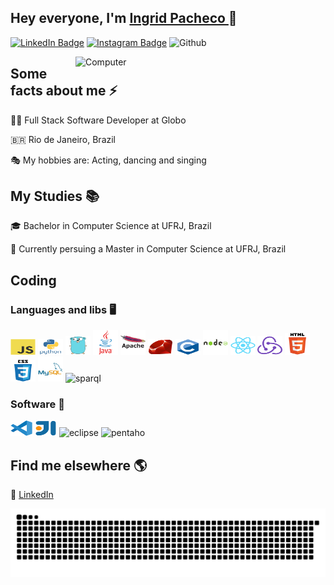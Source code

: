 ## Hey everyone, I'm <a href="https://github.com/ingridpacheco"> Ingrid Pacheco </a> 👋

<a href="https://www.linkedin.com/in/ingridqpacheco/" target="_blank" rel="noreferrer"><img src="https://img.shields.io/badge/-@ingridqpacheco-0077B5?style=flat-square&amp;labelColor=0077B5&amp;logo=LinkedIn&amp;link=https://www.linkedin.com/in/ingridqpacheco/" alt="LinkedIn Badge"></a> 
<a href="https://www.instagram.com/ingridqpacheco/" target="_blank" rel="noreferrer"><img src="https://img.shields.io/badge/-@ingridqpacheco-purple?style=flat&logo=instagram&logoColor=white&link=https://instagram.com/ingridqpacheco/" 
alt="Instagram Badge"></a>
<img src="https://img.shields.io/github/followers/ingridpacheco?style=social" alt="Github"/>

<img src="https://raw.githubusercontent.com/MicaelliMedeiros/micaellimedeiros/master/image/computer-illustration.png" min-width="400px" max-width="400px" width="400px" align="right" alt="Computer">

<h2> Some facts about me ⚡️ </h2>

👩‍💻 Full Stack Software Developer at Globo

🇧🇷 Rio de Janeiro, Brazil

🎭 My hobbies are: Acting, dancing and singing

<h2> My Studies 📚 </h2>

🎓 Bachelor in Computer Science at UFRJ, Brazil

📖 Currently persuing a Master in Computer Science at UFRJ, Brazil

<h2> Coding </h2>

### Languages and libs 🖥

<p align="left">
    <img src="https://raw.githubusercontent.com/devicons/devicon/master/icons/javascript/javascript-original.svg" alt="javascript" width="40" height="25" />
    <img src="https://raw.githubusercontent.com/devicons/devicon/master/icons/python/python-original-wordmark.svg" alt="python" width="40" height="25" />
    <img src="https://raw.githubusercontent.com/devicons/devicon/master/icons/go/go-original.svg" alt="go" width="40" height="30" />
    <img src="https://raw.githubusercontent.com/devicons/devicon/master/icons/java/java-original-wordmark.svg" alt="java" width="40" height="40" />
    <img src="https://raw.githubusercontent.com/devicons/devicon/master/icons/apache/apache-original-wordmark.svg" alt="apache" width="40" height="40" />
    <img src="https://raw.githubusercontent.com/devicons/devicon/master/icons/ruby/ruby-original.svg" alt="ruby" width="40" height="25" />
    <img src="https://raw.githubusercontent.com/devicons/devicon/master/icons/c/c-original.svg" alt="c" width="40" height="25" />
    <img src="https://raw.githubusercontent.com/devicons/devicon/master/icons/nodejs/nodejs-original-wordmark.svg" alt="nodejs" width="40" height="40" />
    <img src="https://raw.githubusercontent.com/devicons/devicon/master/icons/react/react-original.svg" alt="react" width="40" height="30" />
    <img src="https://raw.githubusercontent.com/devicons/devicon/master/icons/redux/redux-original.svg" alt="redux" width="40" height="30" />
    <img src="https://raw.githubusercontent.com/devicons/devicon/master/icons/html5/html5-original-wordmark.svg" alt="html5" width="40" height="35" />
    <img src="https://raw.githubusercontent.com/devicons/devicon/master/icons/css3/css3-original-wordmark.svg" alt="css3" width="40" height="35" />
    <img src="https://raw.githubusercontent.com/devicons/devicon/master/icons/mysql/mysql-original-wordmark.svg" alt="mysql" width="40" height="40" />
    <img src="https://triplydb.com/imgs/avatars/d/5b9f3fac5cce65029ba1366e.png?v=4" alt="sparql" width="40" height="35" />
	
</p>

### Software 🔧

<p align="left">
  
  <img src="https://raw.githubusercontent.com/devicons/devicon/master/icons/vscode/vscode-original.svg" alt="vscode" width="35" height="25" />
  <img src="https://raw.githubusercontent.com/devicons/devicon/master/icons/intellij/intellij-original.svg" alt="intellij" width="35" height="25" />
  <img src="https://lh3.googleusercontent.com/proxy/NOoZMrY9GwB4qRhCmu0ZsRMgxM-WnfsOEFojSschJZg4uky6YBed-hU57R23q2qI5zdbY5Fza8Ak8bKdMDR6ZepodWNTLhLVTmP9hMYqUsBPMjI6SIjM_R5KX_80fzAgmjKUhKpL7sXLI4wC" alt="eclipse" width="35" height="25" />
  <img src="https://cdn.freelogovectors.net/wp-content/uploads/2018/06/pentaho-logo.png" alt="pentaho" width="35" height="25" />
  
</p>

<h2> Find me elsewhere 🌎 </h2>

💼 [LinkedIn](https://www.linkedin.com/in/ingridqpacheco/)

![Snake animation](https://github.com/ingridpacheco/ingridpacheco/blob/output/github-contribution-grid-snake.svg)
